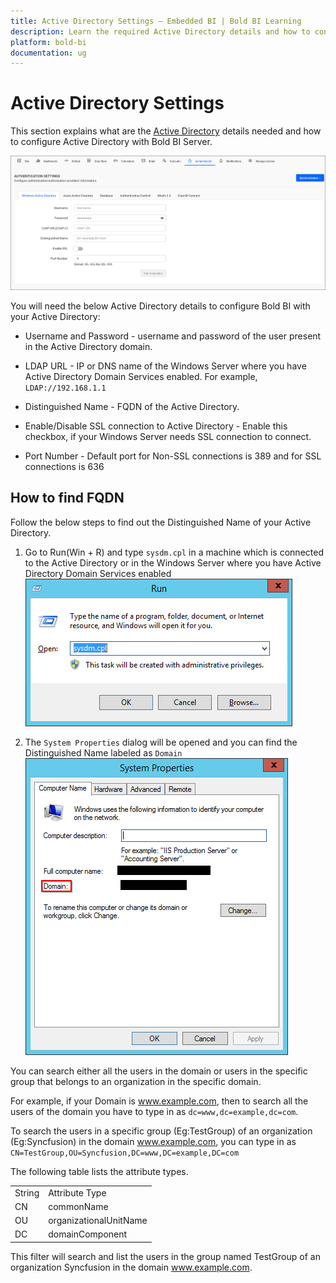 ```yaml
---
title: Active Directory Settings – Embedded BI | Bold BI Learning
description: Learn the required Active Directory details and how to configure Active Directory with Bold BI Server.
platform: bold-bi
documentation: ug
---
```


# Active Directory Settings

This section explains what are the [Active Directory](https://msdn.microsoft.com/en-us/library/windows/desktop/aa746492) details needed and how to configure Active Directory with Bold BI Server.

![Active Directory Settings](/static/assets/embedded/site-administration/images/active-directory-settings.png)

You will need the below Active Directory details to configure Bold BI with your Active Directory:

* Username and Password - username and password of the user present in the Active Directory domain.

* LDAP URL - IP or DNS name of the Windows Server where you have Active Directory Domain Services enabled. For example, `LDAP://192.168.1.1`

* Distinguished Name - FQDN of the Active Directory.   

* Enable/Disable SSL connection to Active Directory - Enable this checkbox, if your Windows Server needs SSL connection to connect.  

* Port Number - Default port for Non-SSL connections is 389 and for SSL connections is 636

## How to find FQDN
Follow the below steps to find out the Distinguished Name of your Active Directory.  

1. Go to Run(Win + R) and type `sysdm.cpl` in a machine which is connected to the Active Directory or in the Windows Server where you have Active Directory Domain Services enabled  
![Run sysdm.cpl](/static/assets/embedded/site-administration/images/active-directory-settings-fqdn-1.png)

2. The `System Properties` dialog will be opened and you can find the Distinguished Name labeled as `Domain`     
![Distinguished Name - Domain](/static/assets/embedded/site-administration/images/active-directory-settings-fqdn-2.png)
    
You can search either all the users in the domain or users in the specific group that belongs to an organization in the specific domain.

For example, if your Domain is www.example.com, then to search all the users of the domain you have to type in as `dc=www,dc=example,dc=com`.

To search the users in a specific group (Eg:TestGroup) of an organization (Eg:Syncfusion) in the domain www.example.com, you can type in as `CN=TestGroup,OU=Syncfusion,DC=www,DC=example,DC=com`

 The following table lists the attribute types.

  <table>
    <tr>
      <td>
       <a>String</a>
      </td>
      <td>
       <a>Attribute Type</a>
      </td>
    </tr>
    <tr>
      <td>
       <a>CN</a>
      </td>
      <td>
       commonName
      </td>
    </tr>
    <tr>
      <td>
       <a>OU</a>
      </td>
      <td>
       organizationalUnitName
      </td>
    </tr>
    <tr>
      <td>
       <a>DC</a>
      </td>
      <td>
       domainComponent
      </td>
    </tr>
  </table>

  This filter will search and list the users in the group named TestGroup of an organization Syncfusion in the domain www.example.com.


